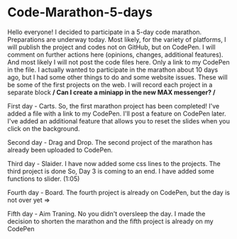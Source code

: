 # Code-Marathon-5-days
Hello everyone!
I decided to participate in a 5-day code marathon. Preparations are underway today.
Most likely, for the variety of platforms, I will publish the project and codes not on GitHub, but on CodePen. I will comment on further actions here (opinions, changes, additional features).
And most likely I will not post the code files here. Only a link to my CodePen in the file.
I actually wanted to participate in the marathon about 10 days ago, but I had some other things to do and some website issues.
These will be some of the first projects on the web. I will record each project in a separate block
**/
Can I create a miniapp in the new MAX messenger?
/**

  First day - Сarts.
So, the first marathon project has been completed!
I've added a file with a link to my CodePen. I'll post a feature on CodePen later.
I've added an additional feature that allows you to reset the slides when you click on the background.

  Second day - Drag and Drop.
The second project of the marathon has already been uploaded to CodePen.

  Third day - Slaider.
I have now added some css lines to the projects.
The third project is done
So, Day 3 is coming to an end.
I have added some functions to slider. (1:05)

  Fourth day - Board.
The fourth project is already on CodePen, but the day is not over yet =>

  Fifth day - Aim Traning.
No you didn't oversleep the day. I made the decision to shorten the marathon and the fifth project is already on my CodePen

